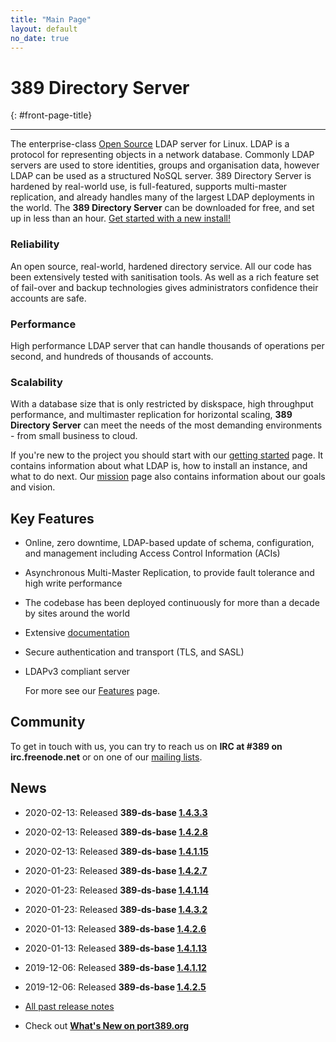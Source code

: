 ```yaml
---
title: "Main Page"
layout: default
no_date: true
---
```


# 389 Directory Server
{: #front-page-title}

---

The enterprise-class [Open Source](docs/389ds/FAQ/licensing.html) LDAP server for Linux. LDAP is a
protocol for representing objects in a network database. Commonly LDAP servers are used to store
identities, groups and organisation data, however LDAP can be used as a structured NoSQL server.
389 Directory Server is hardened by real-world use, is full-featured, supports multi-master
replication, and already handles many of the largest LDAP deployments in the world.
The **389 Directory Server** can be downloaded for free, and set up in less than an hour.
[Get started with a new install!](/docs/389ds/howto/quickstart.html)


<div id="front-page-columns" class="container-fluid">
  <div class="row">
    <div class="col-xs-12 col-md-4">
      <h3 class="front-page-column-title">
        Reliability
      </h3>
      <p class="front-page-column-text">
        An open source, real-world, hardened directory service. All our code has been extensively tested with sanitisation tools. As well as a rich feature set of fail-over and backup technologies gives administrators confidence their accounts are safe.
      </p>
    </div>
    <div class="col-xs-12 col-md-4">
      <h3 class="front-page-column-title">
        Performance
      </h3>
      <p class="front-page-column-text">
        High performance LDAP server that can handle thousands of operations per second, and hundreds of thousands of accounts.
       </p>
    </div>
    <div class="col-xs-12 col-md-4">
      <h3 class="front-page-column-title">
        Scalability
      </h3>
      <p class="front-page-column-text">
        With a database size that is only restricted by diskspace, high throughput performance, and multimaster replication for horizontal scaling, <strong>389 Directory Server</strong> can meet the needs of the most demanding environments - from small business to cloud.
      </p>
    </div>
  </div>
</div>

If you're new to the project you should start with our [getting started](docs/389ds/howto/quickstart.html) page. It contains information about what LDAP is, how to install an instance, and what to do next. Our [mission](docs/389ds/FAQ/mission.html) page also contains information about our goals and vision.

## Key Features

-   Online, zero downtime, LDAP-based update of schema, configuration, and management including Access Control Information (ACIs)
-   Asynchronous Multi-Master Replication, to provide fault tolerance and high write performance
-   The codebase has been deployed continuously for more than a decade by sites around the world
-   Extensive [documentation](https://access.redhat.com/site/documentation/Red_Hat_Directory_Server/)
-   Secure authentication and transport (TLS, and SASL)
-   LDAPv3 compliant server

    For more see our [Features](docs/389ds/FAQ/features.html) page.

## Community

To get in touch with us, you can try to reach us on **IRC at \#389 on irc.freenode.net** or on one of our [mailing lists](docs/389ds/mailing-lists.html).

## News

<!-- Try to keep this list under 10 releases  -->
- 2020-02-13: Released **389-ds-base [1.4.3.3](docs/389ds/releases/release-1-4-3-3.html)**
- 2020-02-13: Released **389-ds-base [1.4.2.8](docs/389ds/releases/release-1-4-2-8.html)**
- 2020-02-13: Released **389-ds-base [1.4.1.15](docs/389ds/releases/release-1-4-1-15.html)**
- 2020-01-23: Released **389-ds-base [1.4.2.7](docs/389ds/releases/release-1-4-2-7.html)**
- 2020-01-23: Released **389-ds-base [1.4.1.14](docs/389ds/releases/release-1-4-1-14.html)**
- 2020-01-23: Released **389-ds-base [1.4.3.2](docs/389ds/releases/release-1-4-3-2.html)**
- 2020-01-13: Released **389-ds-base [1.4.2.6](docs/389ds/releases/release-1-4-2-6.html)**
- 2020-01-13: Released **389-ds-base [1.4.1.13](docs/389ds/releases/release-1-4-1-13.html)**
- 2019-12-06: Released **389-ds-base [1.4.1.12](docs/389ds/releases/release-1-4-1-12.html)**
- 2019-12-06: Released **389-ds-base [1.4.2.5](docs/389ds/releases/release-1-4-2-5.html)**

- [All past release notes](docs/389ds/releases/release-notes.html)

- Check out **[What's New on port389.org](whats_new.html)**


<br>
